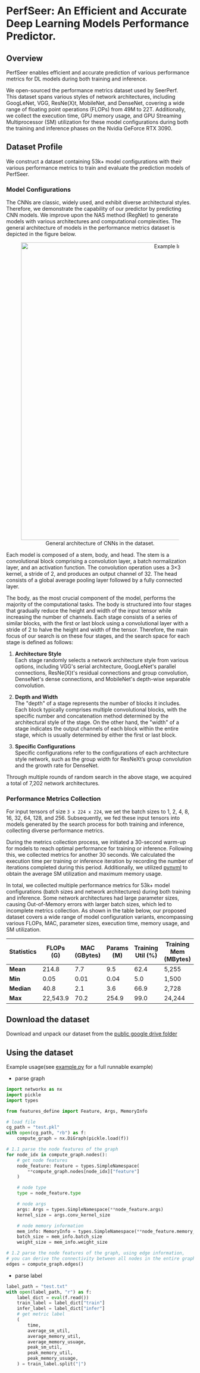 # PerfSeer: An Efficient and Accurate Deep Learning Models Performance Predictor.
## Overview
PerfSeer enables efficient and accurate prediction of various performance metrics for DL models during both training and inference.

We open-sourced the performance metrics dataset used by SeerPerf.  
This dataset spans various styles of network architectures, including GoogLeNet, VGG, ResNe(X)t, MobileNet, and DenseNet, covering a wide range of floating point operations (FLOPs) from 49M to 22T. Additionally, we collect the execution time, GPU memory usage, and GPU Streaming Multiprocessor (SM) utilization for these model configurations during both the training and inference phases on the Nvidia GeForce RTX 3090.

## Dataset Profile
We construct a dataset containing 53k+ model configurations with their various performance metrics to train and evaluate the prediction models of PerfSeer.

### Model Configurations
The CNNs are classic, widely used, and exhibit diverse architectural styles. Therefore, we demonstrate the capability of our predictor by predicting CNN models. We improve upon the NAS method (RegNet) to generate models with various architectures and computational complexities. The general architecture of models in the performance metrics dataset is depicted in the figure below.
<figure style="text-align: center;">
  <img src="https://example.com/image.png" alt="Example Image" width="800"/>
  <figcaption>General architecture of CNNs in the dataset.</figcaption>
</figure>

Each model is composed of a stem, body, and head. The stem is a convolutional block comprising a convolution layer, a batch normalization layer, and an activation function. The convolution operation uses a 3×3 kernel, a stride of 2, and produces an output channel of 32. The head consists of a global average pooling layer followed by a fully connected layer.

The body, as the most crucial component of the model, performs the majority of the computational tasks. The body is structured into four stages that gradually reduce the height and width of the input tensor while increasing the number of channels. Each stage consists of a series of similar blocks, with the first or last block using a convolutional layer with a stride of 2 to halve the height and width of the tensor. Therefore, the main focus of our search is on these four stages, and the search space for each stage is defined as follows:

1. **Architecture Style**  
   Each stage randomly selects a network architecture style from various options, including VGG's serial architecture, GoogLeNet's parallel connections, ResNe(X)t's residual connections and group convolution, DenseNet's dense connections, and MobileNet's depth-wise separable convolution.

2. **Depth and Width**  
   The "depth" of a stage represents the number of blocks it includes. Each block typically comprises multiple convolutional blocks, with the specific number and concatenation method determined by the architectural style of the stage. On the other hand, the "width" of a stage indicates the output channels of each block within the entire stage, which is usually determined by either the first or last block.

3. **Specific Configurations**  
   Specific configurations refer to the configurations of each architecture style network, such as the group width for ResNeXt’s group convolution and the growth rate for DenseNet.

Through multiple rounds of random search in the above stage, we acquired a total of 7,202 network architectures.

### Performance Metrics Collection

For input tensors of size `3 x 224 x 224`, we set the batch sizes to 1, 2, 4, 8, 16, 32, 64, 128, and 256. Subsequently, we fed these input tensors into models generated by the search process for both training and inference, collecting diverse performance metrics.

During the metrics collection process, we initiated a 30-second warm-up for models to reach optimal performance for training or inference. Following this, we collected metrics for another 30 seconds. We calculated the execution time per training or inference iteration by recording the number of iterations completed during this period. Additionally, we utilized [pynvml](https://pypi.org/project/pynvml) to obtain the average SM utilization and maximum memory usage.

In total, we collected multiple performance metrics for 53k+ model configurations (batch sizes and network architectures) during both training and inference. Some network architectures had large parameter sizes, causing Out-of-Memory errors with larger batch sizes, which led to incomplete metrics collection. As shown in the table below, our proposed dataset covers a wide range of model configuration variants, encompassing various FLOPs, MAC, parameter sizes, execution time, memory usage, and SM utilization.

| Statistics | FLOPs (G) | MAC (GBytes) | Params (M) | Training Util (%) | Training Mem (MBytes) | Training Time (ms) | Inference Util (%) | Inference Mem (MBytes) | Inference Time (ms) |
|------------|-----------|--------------|------------|-------------------|-----------------------|--------------------|---------------------|------------------------|---------------------|
| **Mean**   | 214.8     | 7.7          | 9.5        | 62.4              | 5,255                 | 87.1               | 72.9                | 2,412                  | 23.8                |
| **Min**    | 0.05      | 0.01         | 0.04       | 5.0               | 1,500                 | 2.9                | 8.0                 | 1,410                  | 0.8                 |
| **Median** | 40.8      | 2.1          | 3.6        | 66.9              | 2,728                 | 44.1               | 97.0                | 1,790                  | 9.2                 |
| **Max**    | 22,543.9  | 70.2         | 254.9      | 99.0              | 24,244                | 1,919.5            | 99.0                | 19,462                 | 554.5               |





## Download the dataset 
Download and unpack our dataset from the [public google drive folder](https://drive.google.com/drive/folders/15anTR-bBTTfvXx9aQXp1BlMcqXjJsmmW?usp=sharing)

## Using the dataset
Example usage(see [example.py](util_dataset/example.py) for a full runnable example)
- parse graph
```python
import networkx as nx
import pickle
import types

from features_define import Feature, Args, MemoryInfo

# load file
cg_path = "test.pkl"
with open(cg_path, "rb") as f:
    compute_graph = nx.DiGraph(pickle.load(f))

# 1.1 parse the node features of the graph
for node_idx in compute_graph.nodes():
    # get node features
    node_feature: Feature = types.SimpleNamespace(
        **compute_graph.nodes[node_idx]["feature"]
    )

    # node type
    type = node_feature.type

    # node args
    args: Args = types.SimpleNamespace(**node_feature.args)
    kernel_size = args.conv_kernel_size

    # node memory information
    mem_info: MemoryInfo = types.SimpleNamespace(**node_feature.memory_info)
    batch_size = mem_info.batch_size
    weight_size = mem_info.weight_size

# 1.2 parse the node features of the graph, using edge information,
# you can derive the connectivity between all nodes in the entire graph.
edges = compute_graph.edges()
```
- parse label
```python
label_path = "test.txt"
with open(label_path, "r") as f:
    label_dict = eval(f.read())
    train_label = label_dict["train"]
    infer_label = label_dict["infer"]
    # get metric label
    (
        time,
        average_sm_util,
        average_memory_util,
        average_memory_usuage,
        peak_sm_util,
        peak_memory_util,
        peak_memory_usuage,
    ) = train_label.split("|")
```
